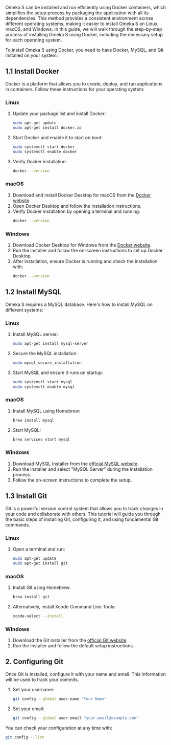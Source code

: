Omeka S can be installed and run efficiently using Docker containers, which simplifies the setup process by packaging the application with all its dependencies. This method provides a consistent environment across different operating systems, making it easier to install Omeka S on Linux, macOS, and Windows. In this guide, we will walk through the step-by-step process of installing Omeka S using Docker, including the necessary setup for each operating system.

To install Omeka S using Docker, you need to have Docker, MySQL, and Git installed on your system. 

## 1.1 Install Docker
Docker is a platform that allows you to create, deploy, and run applications in containers. Follow these instructions for your operating system:

### Linux
1. Update your package list and install Docker:
    ```bash
    sudo apt-get update
    sudo apt-get install docker.io
    ```
2. Start Docker and enable it to start on boot:
    ```bash
    sudo systemctl start docker
    sudo systemctl enable docker
    ```
3. Verify Docker installation:
    ```bash
    docker --version
    ```

### macOS
1. Download and install Docker Desktop for macOS from the [Docker website](https://www.docker.com/products/docker-desktop).
2. Open Docker Desktop and follow the installation instructions.
3. Verify Docker installation by opening a terminal and running:
    ```bash
    docker --version
    ```

### Windows
1. Download Docker Desktop for Windows from the [Docker website](https://www.docker.com/products/docker-desktop).
2. Run the installer and follow the on-screen instructions to set up Docker Desktop.
3. After installation, ensure Docker is running and check the installation with:
    ```bash
    docker --version
    ```



## 1.2 Install MySQL
Omeka S requires a MySQL database. Here's how to install MySQL on different systems:

### Linux
1. Install MySQL server:
    ```bash
    sudo apt-get install mysql-server
    ```
2. Secure the MySQL installation:
    ```bash
    sudo mysql_secure_installation
    ```
3. Start MySQL and ensure it runs on startup:
    ```bash
    sudo systemctl start mysql
    sudo systemctl enable mysql
    ```

### macOS
1. Install MySQL using Homebrew:
    ```bash
    brew install mysql
    ```
2. Start MySQL:
    ```bash
    brew services start mysql
    ```

### Windows
1. Download MySQL Installer from the [official MySQL website](https://dev.mysql.com/downloads/installer/).
2. Run the installer and select "MySQL Server" during the installation process.
3. Follow the on-screen instructions to complete the setup.

## 1.3 Install Git
Git is a powerful version control system that allows you to track changes in your code and collaborate with others. This tutorial will guide you through the basic steps of installing Git, configuring it, and using fundamental Git commands.

### Linux
1. Open a terminal and run:
    ```bash
    sudo apt-get update
    sudo apt-get install git
    ```

### macOS
1. Install Git using Homebrew:
    ```bash
    brew install git
    ```
2. Alternatively, install Xcode Command Line Tools:
    ```bash
    xcode-select --install
    ```

### Windows
1. Download the Git installer from the [official Git website](https://git-scm.com/download/win).
2. Run the installer and follow the default setup instructions.

## 2. Configuring Git

Once Git is installed, configure it with your name and email. This information will be used to track your commits.

1. Set your username:
    ```bash
    git config --global user.name "Your Name"
    ```

2. Set your email:
    ```bash
    git config --global user.email "your.email@example.com"
    ```

You can check your configuration at any time with:
```bash
git config --list
```
